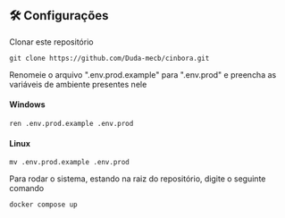 ## 🛠️ Configurações

Clonar este repositório
```
git clone https://github.com/Duda-mecb/cinbora.git
```

Renomeie o arquivo ".env.prod.example" para ".env.prod" e preencha as variáveis de ambiente presentes nele

#### Windows
```
ren .env.prod.example .env.prod 
```
#### Linux
```
mv .env.prod.example .env.prod
```

Para rodar o sistema, estando na raiz do repositório, digite o seguinte comando

```
docker compose up
```

